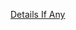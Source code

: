 [Details If Any](https://github.com/deathbybandaid/piholeparser/blob/master/RecentRunLogs/parsingscripts/TheHostsFileProjectHosts.md)

